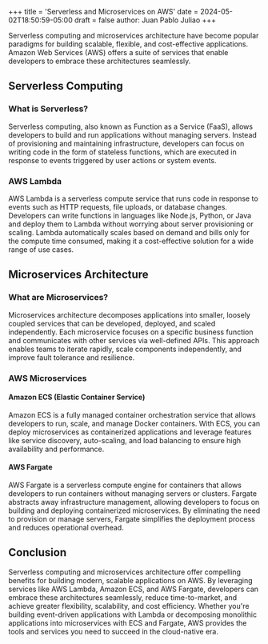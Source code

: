 +++
title = 'Serverless and Microservices on AWS'
date = 2024-05-02T18:50:59-05:00
draft = false
author: Juan Pablo Juliao
+++

Serverless computing and microservices architecture have become popular paradigms for building scalable, flexible, and cost-effective applications. <!--more-->Amazon Web Services (AWS) offers a suite of services that enable developers to embrace these architectures seamlessly.

## Serverless Computing

### What is Serverless?

Serverless computing, also known as Function as a Service (FaaS), allows developers to build and run applications without managing servers. Instead of provisioning and maintaining infrastructure, developers can focus on writing code in the form of stateless functions, which are executed in response to events triggered by user actions or system events.

### AWS Lambda

AWS Lambda is a serverless compute service that runs code in response to events such as HTTP requests, file uploads, or database changes. Developers can write functions in languages like Node.js, Python, or Java and deploy them to Lambda without worrying about server provisioning or scaling. Lambda automatically scales based on demand and bills only for the compute time consumed, making it a cost-effective solution for a wide range of use cases.

## Microservices Architecture

### What are Microservices?

Microservices architecture decomposes applications into smaller, loosely coupled services that can be developed, deployed, and scaled independently. Each microservice focuses on a specific business function and communicates with other services via well-defined APIs. This approach enables teams to iterate rapidly, scale components independently, and improve fault tolerance and resilience.

### AWS Microservices

#### Amazon ECS (Elastic Container Service)

Amazon ECS is a fully managed container orchestration service that allows developers to run, scale, and manage Docker containers. With ECS, you can deploy microservices as containerized applications and leverage features like service discovery, auto-scaling, and load balancing to ensure high availability and performance.

#### AWS Fargate

AWS Fargate is a serverless compute engine for containers that allows developers to run containers without managing servers or clusters. Fargate abstracts away infrastructure management, allowing developers to focus on building and deploying containerized microservices. By eliminating the need to provision or manage servers, Fargate simplifies the deployment process and reduces operational overhead.

## Conclusion

Serverless computing and microservices architecture offer compelling benefits for building modern, scalable applications on AWS. By leveraging services like AWS Lambda, Amazon ECS, and AWS Fargate, developers can embrace these architectures seamlessly, reduce time-to-market, and achieve greater flexibility, scalability, and cost efficiency. Whether you're building event-driven applications with Lambda or decomposing monolithic applications into microservices with ECS and Fargate, AWS provides the tools and services you need to succeed in the cloud-native era.
